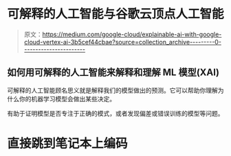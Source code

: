# 可解释的人工智能与谷歌云顶点人工智能

> 原文：<https://medium.com/google-cloud/explainable-ai-with-google-cloud-vertex-ai-3b5cef44cbae?source=collection_archive---------0----------------------->

## 如何用可解释的人工智能来解释和理解 ML 模型(XAI)

可解释的人工智能顾名思义就是解释我们的模型做出的预测。它可以帮助你理解为什么你的机器学习模型会做出某些决定。

有助于证明模型是否专注于正确的模式，或者发现偏差或错误训练的模型等问题。

# 直接跳到笔记本上编码